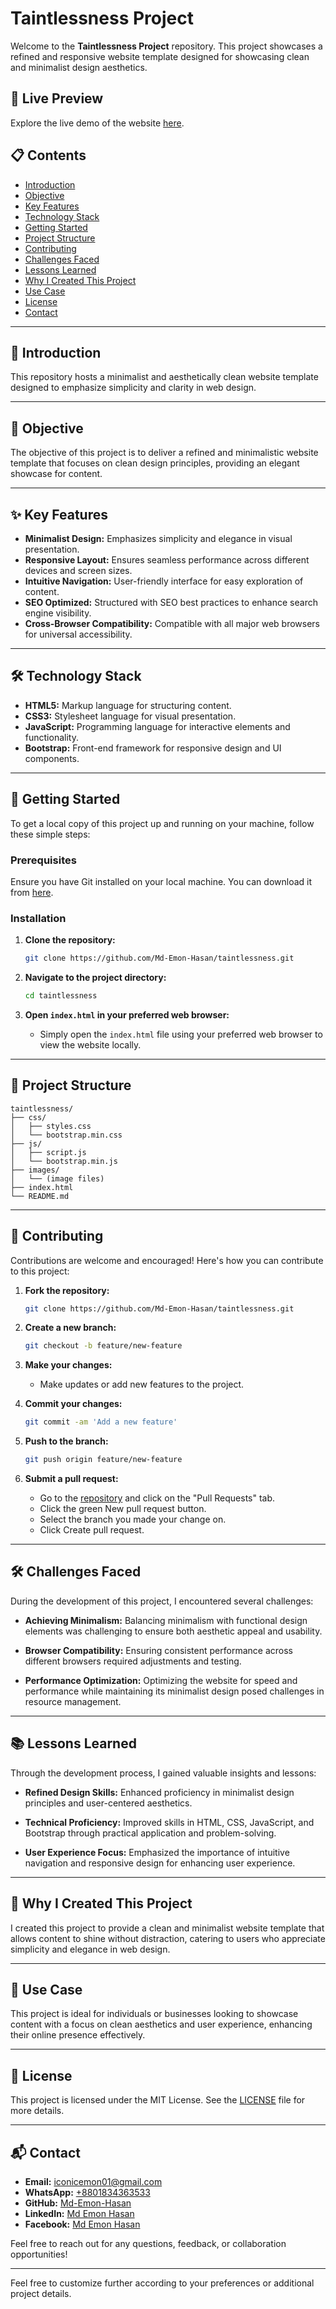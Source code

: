 # Taintlessness Project

Welcome to the **Taintlessness Project** repository. This project showcases a refined and responsive website template designed for showcasing clean and minimalist design aesthetics.

## 🌟 Live Preview

Explore the live demo of the website [here](https://md-emon-hasan.github.io/taintlessness/).

## 📋 Contents

- [Introduction](#introduction)
- [Objective](#objective)
- [Key Features](#key-features)
- [Technology Stack](#technology-stack)
- [Getting Started](#getting-started)
- [Project Structure](#project-structure)
- [Contributing](#contributing)
- [Challenges Faced](#challenges-faced)
- [Lessons Learned](#lessons-learned)
- [Why I Created This Project](#why-i-created-this-project)
- [Use Case](#use-case)
- [License](#license)
- [Contact](#contact)

---

## 📖 Introduction

This repository hosts a minimalist and aesthetically clean website template designed to emphasize simplicity and clarity in web design.

---

## 🎯 Objective

The objective of this project is to deliver a refined and minimalistic website template that focuses on clean design principles, providing an elegant showcase for content.

---

## ✨ Key Features

- **Minimalist Design:** Emphasizes simplicity and elegance in visual presentation.
- **Responsive Layout:** Ensures seamless performance across different devices and screen sizes.
- **Intuitive Navigation:** User-friendly interface for easy exploration of content.
- **SEO Optimized:** Structured with SEO best practices to enhance search engine visibility.
- **Cross-Browser Compatibility:** Compatible with all major web browsers for universal accessibility.

---

## 🛠️ Technology Stack

- **HTML5:** Markup language for structuring content.
- **CSS3:** Stylesheet language for visual presentation.
- **JavaScript:** Programming language for interactive elements and functionality.
- **Bootstrap:** Front-end framework for responsive design and UI components.

---

## 🚀 Getting Started

To get a local copy of this project up and running on your machine, follow these simple steps:

### Prerequisites

Ensure you have Git installed on your local machine. You can download it from [here](https://git-scm.com/).

### Installation

1. **Clone the repository:**

   ```bash
   git clone https://github.com/Md-Emon-Hasan/taintlessness.git
   ```

2. **Navigate to the project directory:**

   ```bash
   cd taintlessness
   ```

3. **Open `index.html` in your preferred web browser:**

   - Simply open the `index.html` file using your preferred web browser to view the website locally.

---

## 📁 Project Structure

```plaintext
taintlessness/
├── css/
│   ├── styles.css
│   └── bootstrap.min.css
├── js/
│   ├── script.js
│   └── bootstrap.min.js
├── images/
│   └── (image files)
├── index.html
└── README.md
```

---

## 🤝 Contributing

Contributions are welcome and encouraged! Here's how you can contribute to this project:

1. **Fork the repository:**
   ```bash
   git clone https://github.com/Md-Emon-Hasan/taintlessness.git
   ```

2. **Create a new branch:**
   ```bash
   git checkout -b feature/new-feature
   ```

3. **Make your changes:**
   - Make updates or add new features to the project.

4. **Commit your changes:**
   ```bash
   git commit -am 'Add a new feature'
   ```

5. **Push to the branch:**
   ```bash
   git push origin feature/new-feature
   ```

6. **Submit a pull request:**
   - Go to the [repository](https://github.com/Md-Emon-Hasan/taintlessness) and click on the "Pull Requests" tab.
   - Click the green New pull request button.
   - Select the branch you made your change on.
   - Click Create pull request.

---

## 🛠️ Challenges Faced

During the development of this project, I encountered several challenges:

- **Achieving Minimalism:** Balancing minimalism with functional design elements was challenging to ensure both aesthetic appeal and usability.
  
- **Browser Compatibility:** Ensuring consistent performance across different browsers required adjustments and testing.

- **Performance Optimization:** Optimizing the website for speed and performance while maintaining its minimalist design posed challenges in resource management.

---

## 📚 Lessons Learned

Through the development process, I gained valuable insights and lessons:

- **Refined Design Skills:** Enhanced proficiency in minimalist design principles and user-centered aesthetics.
  
- **Technical Proficiency:** Improved skills in HTML, CSS, JavaScript, and Bootstrap through practical application and problem-solving.

- **User Experience Focus:** Emphasized the importance of intuitive navigation and responsive design for enhancing user experience.

---

## 🌟 Why I Created This Project

I created this project to provide a clean and minimalist website template that allows content to shine without distraction, catering to users who appreciate simplicity and elegance in web design.

---

## 🎯 Use Case

This project is ideal for individuals or businesses looking to showcase content with a focus on clean aesthetics and user experience, enhancing their online presence effectively.

---

## 📜 License

This project is licensed under the MIT License. See the [LICENSE](LICENSE) file for more details.

---

## 📬 Contact

- **Email:** [iconicemon01@gmail.com](mailto:iconicemon01@gmail.com)
- **WhatsApp:** [+8801834363533](https://wa.me/8801834363533)
- **GitHub:** [Md-Emon-Hasan](https://github.com/Md-Emon-Hasan)
- **LinkedIn:** [Md Emon Hasan](https://www.linkedin.com/in/md-emon-hasan)
- **Facebook:** [Md Emon Hasan](https://www.facebook.com/mdemon.hasan2001/)

Feel free to reach out for any questions, feedback, or collaboration opportunities!

---

Feel free to customize further according to your preferences or additional project details.

